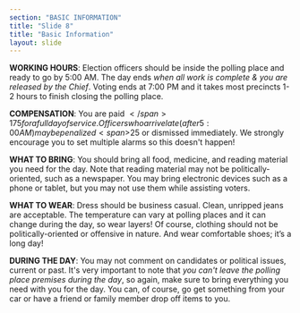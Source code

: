 ```yaml
---
section: "BASIC INFORMATION"
title: "Slide 8"
title: "Basic Information"
layout: slide
---
```


**WORKING HOURS**: Election officers should be inside the polling place and ready to go by 5:00 AM. The day ends *when all work is complete & you are released by the Chief*. Voting ends at 7:00 PM and it takes most precincts 1-2 hours to finish closing the polling place.

**COMPENSATION**: You are paid <span>$</span>175 for a full day of service. Officers who arrive late (after 5:00 AM) may be penalized <span>$</span>25 or dismissed immediately. We strongly encourage you to set multiple alarms so this doesn't happen!

**WHAT TO BRING**: You should bring all food, medicine, and reading material you need for the day. Note that reading material may not be politically-oriented, such as a newspaper. You may bring electronic devices such as a phone or tablet, but you may not use them while assisting voters.

**WHAT TO WEAR**: Dress should be business casual. Clean, unripped jeans are acceptable. The temperature can vary at polling places and it can change during the day, so wear layers! Of course, clothing should not be politically-oriented or offensive in nature. And wear comfortable shoes; it’s a long day!

**DURING THE DAY**: You may not comment on candidates or political issues, current or past. It's very important to note that *you can't leave the polling place premises during the day*, so again, make sure to bring everything you need with you for the day. You can, of course, go get something from your car or have a friend or family member drop off items to you.
